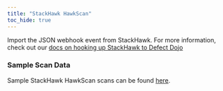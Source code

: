 ```yaml
---
title: "StackHawk HawkScan"
toc_hide: true
---
```

Import the JSON webhook event from StackHawk.
For more information, check out our [docs on hooking up StackHawk to Defect Dojo](https://docs.stackhawk.com/workflow-integrations/defect-dojo.html)

### Sample Scan Data
Sample StackHawk HawkScan scans can be found [here](https://github.com/DefectDojo/django-DefectDojo/tree/master/unittests/scans/stackhawk).
